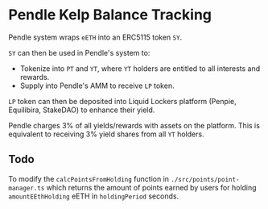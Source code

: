# Pendle Kelp Balance Tracking 

Pendle system wraps `eETH` into an ERC5115 token `SY`.

`SY` can then be used in Pendle's system to:
- Tokenize into `PT` and `YT`, where `YT` holders are entitled to all interests and rewards.
- Supply into Pendle's AMM to receive `LP` token.

`LP` token can then be deposited into Liquid Lockers platform (Penpie, Equilibira, StakeDAO) to enhance their yield.

Pendle charges $3\%$ of all yields/rewards with assets on the platform. This is equivalent to receiving $3\%$ yield shares from all `YT` holders.

## Todo

To modify the `calcPointsFromHolding` function in `./src/points/point-manager.ts` which returns the amount of points earned by users for holding `amountEEthHolding` eETH in `holdingPeriod` seconds.